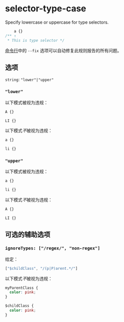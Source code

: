 # selector-type-case

Specify lowercase or uppercase for type selectors.

```css
    a {}
/** ↑
 * This is type selector */
```

[命令行](../../../docs/user-guide/cli.md#自动修复错误)中的 `--fix` 选项可以自动修复此规则报告的所有问题。

## 选项

`string`: `"lower"|"upper"`

### `"lower"`

以下模式被视为违规：

```css
A {}
```

```css
LI {}
```

以下模式*不*被视为违规：

```css
a {}
```

```css
li {}
```

### `"upper"`

以下模式被视为违规：

```css
a {}
```

```css
li {}
```

以下模式*不*被视为违规：

```css
A {}
```

```css
LI {}
```

## 可选的辅助选项

### `ignoreTypes: ["/regex/", "non-regex"]`

给定：

```js
["$childClass", "/(p|P)arent.*/"]
```

以下模式*不*被视为违规：

```css
myParentClass {
  color: pink;
}

$childClass {
  color: pink;
}
```
